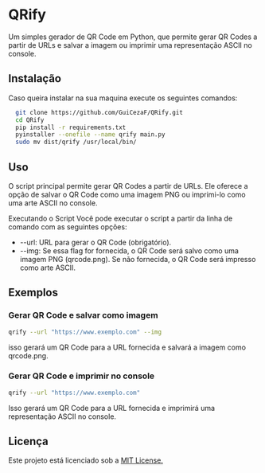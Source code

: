 # QRify

Um simples gerador de QR Code em Python, que permite gerar QR Codes a partir de URLs e salvar a imagem ou imprimir uma representação ASCII no console.

## Instalação

Caso queira instalar na sua maquina execute os seguintes comandos:

```bash
  git clone https://github.com/GuiCezaF/QRify.git
  cd QRify  
  pip install -r requirements.txt
  pyinstaller --onefile --name qrify main.py
  sudo mv dist/qrify /usr/local/bin/
```

## Uso

O script principal permite gerar QR Codes a partir de URLs. Ele oferece a opção de salvar o QR Code como uma imagem PNG ou imprimi-lo como uma arte ASCII no console.

Executando o Script
Você pode executar o script a partir da linha de comando com as seguintes opções:

- --url: URL para gerar o QR Code (obrigatório).
- --img: Se essa flag for fornecida, o QR Code será salvo como uma imagem PNG (qrcode.png). Se não fornecida, o QR Code será impresso como arte ASCII.

## Exemplos

### Gerar QR Code e salvar como imagem

```bash
qrify --url "https://www.exemplo.com" --img
```

isso gerará um QR Code para a URL fornecida e salvará a imagem como qrcode.png.

### Gerar QR Code e imprimir no console

```bash
qrify --url "https://www.exemplo.com"
```

Isso gerará um QR Code para a URL fornecida e imprimirá uma representação ASCII no console.

## Licença

Este projeto está licenciado sob a [MIT License.](./LICENSE.MD)
